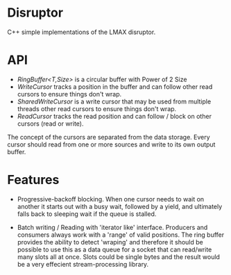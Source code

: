 Disruptor
=========

C++ simple implementations of the LMAX disruptor.


API
=========

   * *RingBuffer<T,Size>*  is a circular buffer with Power of 2 Size
   * *WriteCursor*         tracks a position in the buffer and can follow
                            other read cursors to ensure things don't wrap.
   * *SharedWriteCursor*  is a write cursor that may be used from multiple threads
                            other read cursors to ensure things don't wrap.
   * *ReadCursor*          tracks the read position and can follow / block
                            on other cursors (read or write).


The concept of the cursors are separated from the data storage.  Every cursor
should read from one or more sources and write to its own output buffer.  

Features
==========
  * Progressive-backoff blocking.  When one cursor needs to wait on another it starts
out with a busy wait, followed by a yield, and ultimately falls back to sleeping
wait if the queue is stalled.  

  * Batch writing / Reading with 'iterator like' interface.  Producers and consumers
  always work with a 'range' of valid positions.   The ring buffer provides the
  ability to detect 'wraping' and therefore it should be possible to use this as
  a data queue for a socket that can read/write many slots all at once.  Slots
  could be single bytes and the result would be a very effecient stream-processing
  library.  


